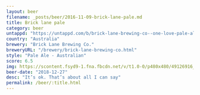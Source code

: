 ```yaml
---
layout: beer
filename: _posts/beer/2016-11-09-brick-lane-pale.md
title: Brick lane pale
category: beer
untappd: "https://untappd.com/b/brick-lane-brewing-co--one-love-pale-ale/2857493"
country: "Australia"
brewery: "Brick Lane Brewing Co."
breweryURL: "/brewery/brick-lane-brewing-co.html"
style: "Pale Ale - Australian"
score: 6.5
img: https://scontent.fsyd9-1.fna.fbcdn.net/v/t1.0-0/p480x480/49126916_10156797296518745_1702198824778334208_o.jpg?_nc_cat=110&_nc_sid=e007fa&_nc_ohc=5kjktN4JvH8AX8M9a2V&_nc_ht=scontent.fsyd9-1.fna&_nc_tp=6&oh=6219b0f70be81fbe9cadbb737d64a126&oe=5F4AEBD6
beer-date: "2018-12-27"
desc: "It’s ok. That’s about all I can say"
permalink: /beer/:title.html
---
```

